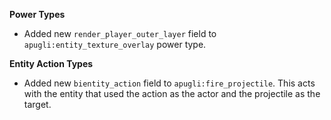 **Power Types**
- Added new `render_player_outer_layer` field to `apugli:entity_texture_overlay` power type.

**Entity Action Types**
- Added new `bientity_action` field to `apugli:fire_projectile`. This acts with the entity that used the action as the actor and the projectile as the target.